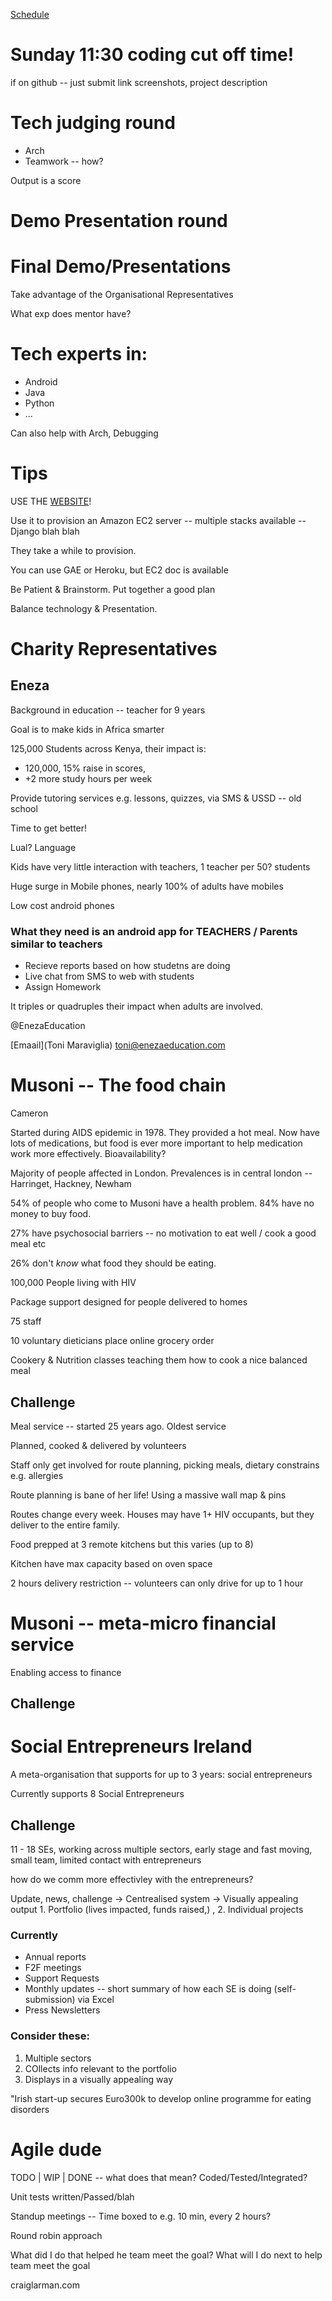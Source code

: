 [Schedule](http://codeforgoodchallenge.com/?page_id=147)

# Sunday 11:30 coding cut off time! 

if on github -- just submit link
screenshots, project description

# Tech judging round

* Arch
* Teamwork -- how?

Output is a score

# Demo Presentation round

# Final Demo/Presentations


Take advantage of the Organisational Representatives

What exp does mentor have?

# Tech experts in:

* Android
* Java
* Python
* ...

Can also help with Arch, Debugging

# Tips

USE THE [WEBSITE](http://codeforgoodchallenge.com)! 

Use it to provision an Amazon EC2 server -- multiple stacks available -- Django
blah blah

They take a while to provision.

You can use GAE or Heroku, but EC2 doc is available

Be Patient & Brainstorm. Put together a good plan


Balance technology & Presentation.


# Charity Representatives

## Eneza

Background in education  -- teacher for 9 years

Goal is to make kids in Africa smarter

125,000 Students across Kenya, their impact is:
* 120,000, 15% raise in scores, 
* +2 more study hours per week

Provide tutoring services e.g. lessons, quizzes, via SMS & USSD -- old school

Time to get better!

Lual? Language

Kids have very little interaction with teachers, 1 teacher per 50? students

Huge surge in Mobile phones, nearly 100% of adults have mobiles

Low cost android phones

### What they need is an android app for TEACHERS / Parents similar to teachers

* Recieve reports based on how studetns are doing
* Live chat from SMS to web with students
* Assign Homework

It triples or quadruples their impact when adults are involved.

@EnezaEducation

[Emaail](Toni Maraviglia)
toni@enezaeducation.com

# Musoni -- The food chain

Cameron

Started during AIDS epidemic in 1978. They provided a hot meal. Now have lots of
medications, but food is ever more important to help medication work more
effectively. Bioavailability?

Majority of people affected in London. Prevalences is in central london --
Harringet, Hackney, Newham

54% of people who come to Musoni have a health problem. 84% have no money to buy
food.

27% have psychosocial barriers -- no motivation to eat well / cook a good meal
etc

26% don't *know* what food they should be eating.


100,000 People living with HIV

Package support designed for people delivered to homes

75 staff

10 voluntary dieticians place online grocery order

Cookery & Nutrition classes teaching them how to cook a nice balanced meal

## Challenge

Meal service -- started 25 years ago. Oldest service

Planned, cooked & delivered by volunteers

Staff only get involved for route planning, picking meals, dietary constrains
e.g. allergies

Route planning is bane of her life! Using a massive wall map & pins

Routes change every week. Houses may have 1+ HIV occupants, but they deliver to
the entire family.

Food prepped at 3 remote kitchens but this varies (up to 8)

Kitchen have max capacity based on oven space

2 hours delivery restriction -- volunteers can only drive for up to 1 hour


# Musoni -- meta-micro financial service

Enabling access to finance

## Challenge

# Social Entrepreneurs Ireland

A meta-organisation that supports for up to 3 years: social entrepreneurs

Currently supports 8 Social Entrepreneurs

## Challenge

11 - 18 SEs, working across multiple sectors, early stage and fast moving, small
team, limited contact with entrepreneurs

how do we comm more effectivley with the entrepreneurs?

Update, news, challenge -> Centrealised system -> Visually appealing output 1.
Portfolio (lives impacted, funds raised,) , 2. Individual projects

### Currently

* Annual reports
* F2F meetings
* Support Requests
* Monthly updates -- short summary of how each SE is doing (self-submission) via Excel
* Press Newsletters 

### Consider these:

1. Multiple sectors
2. COllects info relevant to the portfolio
3. Displays in a visually appealing way

"Irish start-up secures Euro300k to develop online programme for eating
disorders

# Agile dude

TODO | WIP | DONE -- what does that mean? Coded/Tested/Integrated?

Unit tests written/Passed/blah


Standup meetings -- Time boxed to e.g. 10 min, every 2 hours?

Round robin approach

What did I do that helped he team meet the goal? What will I do next to help team meet the goal


craiglarman.com




